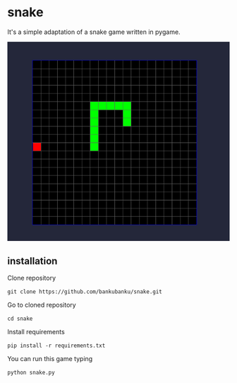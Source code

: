 # snake 
It's a simple adaptation of a snake game written in pygame. 

![Screenshot of the game](screenshot.png)
## installation

Clone repository 
```shell
git clone https://github.com/bankubanku/snake.git
```

Go to cloned repository
```shell
cd snake
```

Install requirements
```shell
pip install -r requirements.txt
```

You can run this game typing
```
python snake.py
``` 
